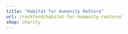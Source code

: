 ```yaml
---
title: "Habitat for Humanity ReStore"
url: /rockford/habitat-for-humanity-restore/
shop: charity
---
```

